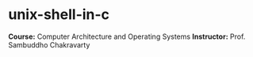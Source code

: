 # unix-shell-in-c

**Course:** Computer Architecture and Operating Systems
**Instructor:** Prof. Sambuddho Chakravarty
